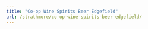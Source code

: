 ```yaml
---
title: "Co-op Wine Spirits Beer Edgefield"
url: /strathmore/co-op-wine-spirits-beer-edgefield/
---
```

